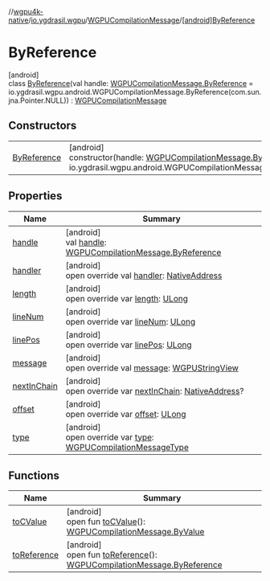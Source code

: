 //[wgpu4k-native](../../../../index.md)/[io.ygdrasil.wgpu](../../index.md)/[WGPUCompilationMessage](../index.md)/[[android]ByReference](index.md)

# ByReference

[android]\
class [ByReference](index.md)(val handle: [WGPUCompilationMessage.ByReference](../../../io.ygdrasil.wgpu.android/-w-g-p-u-compilation-message/-by-reference/index.md) = io.ygdrasil.wgpu.android.WGPUCompilationMessage.ByReference(com.sun.jna.Pointer.NULL)) : [WGPUCompilationMessage](../index.md)

## Constructors

| | |
|---|---|
| [ByReference](-by-reference.md) | [android]<br>constructor(handle: [WGPUCompilationMessage.ByReference](../../../io.ygdrasil.wgpu.android/-w-g-p-u-compilation-message/-by-reference/index.md) = io.ygdrasil.wgpu.android.WGPUCompilationMessage.ByReference(com.sun.jna.Pointer.NULL)) |

## Properties

| Name | Summary |
|---|---|
| [handle](handle.md) | [android]<br>val [handle](handle.md): [WGPUCompilationMessage.ByReference](../../../io.ygdrasil.wgpu.android/-w-g-p-u-compilation-message/-by-reference/index.md) |
| [handler](handler.md) | [android]<br>open override val [handler](handler.md): [NativeAddress](../../../ffi/-native-address/index.md) |
| [length](length.md) | [android]<br>open override var [length](length.md): [ULong](https://kotlinlang.org/api/core/kotlin-stdlib/kotlin/-u-long/index.html) |
| [lineNum](line-num.md) | [android]<br>open override var [lineNum](line-num.md): [ULong](https://kotlinlang.org/api/core/kotlin-stdlib/kotlin/-u-long/index.html) |
| [linePos](line-pos.md) | [android]<br>open override var [linePos](line-pos.md): [ULong](https://kotlinlang.org/api/core/kotlin-stdlib/kotlin/-u-long/index.html) |
| [message](message.md) | [android]<br>open override val [message](message.md): [WGPUStringView](../../-w-g-p-u-string-view/index.md) |
| [nextInChain](next-in-chain.md) | [android]<br>open override var [nextInChain](next-in-chain.md): [NativeAddress](../../../ffi/-native-address/index.md)? |
| [offset](offset.md) | [android]<br>open override var [offset](offset.md): [ULong](https://kotlinlang.org/api/core/kotlin-stdlib/kotlin/-u-long/index.html) |
| [type](type.md) | [android]<br>open override var [type](type.md): [WGPUCompilationMessageType](../../-w-g-p-u-compilation-message-type/index.md) |

## Functions

| Name | Summary |
|---|---|
| [toCValue](../[android]to-c-value.md) | [android]<br>open fun [toCValue](../[android]to-c-value.md)(): [WGPUCompilationMessage.ByValue](../../../io.ygdrasil.wgpu.android/-w-g-p-u-compilation-message/-by-value/index.md) |
| [toReference](../to-reference.md) | [android]<br>open fun [toReference](../to-reference.md)(): [WGPUCompilationMessage.ByReference](../../../io.ygdrasil.wgpu.android/-w-g-p-u-compilation-message/-by-reference/index.md) |